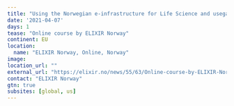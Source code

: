 ```yaml
---
title: "Using the Norwegian e-infrastructure for Life Science and usegalaxy.no"
date: '2021-04-07'
days: 1
tease: "Online course by ELIXIR Norway"
continent: EU
location:
  name: "ELIXIR Norway, Online, Norway"
image: 
location_url: ""
external_url: "https://elixir.no/news/55/63/Online-course-by-ELIXIR-Norway-Using-the-Norwegian-e-infrastructure-for-Life-Science-and-usegalaxy.no"
contact: "ELIXIR Norway"
gtn: true
subsites: [global, us]
---
```

